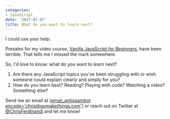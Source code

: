 ```yaml
---
categories:
- JavaScript
date: '2017-07-07'
title: What do you want to learn next?
---
```


I could use your help.

Presales for my video course, [Vanilla JavaScript for Beginners](/courses/vanilla-javascript-for-beginners/), have been terrible. That tells me I missed the mark somewhere.

So, I'd love to know: what do you want to learn next?

1. Are there any JavaScript topics you've been struggling with or wish someone could explain clearly and simply for you?
2. How do you learn best? Reading? Playing with code? Watching a video? Something else?

Send me an email at <a href="mailto:[email_antispambot encode='chris@gomakethings.com']">[email_antispambot encode='chris@gomakethings.com']</a> or reach out on Twitter at [@ChrisFerdinandi](https://twitter.com/ChrisFerdinandi) and let me know!